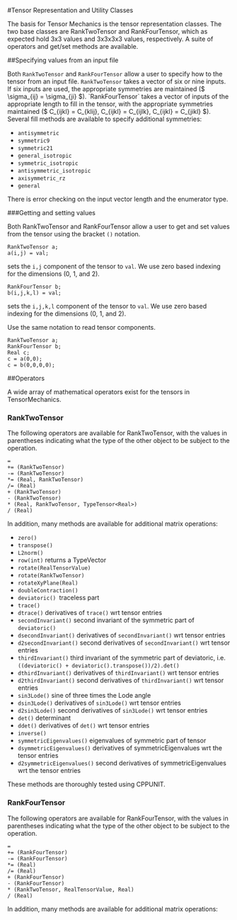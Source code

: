#Tensor Representation and Utility Classes

 The basis for Tensor Mechanics is the tensor representation classes.  The two base classes are RankTwoTensor and RankFourTensor, which as expected hold 3x3 values and 3x3x3x3 values, respectively.  A suite of operators and get/set methods are available.

##Specifying values from an input file


Both `RankTwoTensor` and `RankFourTensor` allow a user to specify how to the tensor from an input file.  `RankTwoTensor` takes a vector of six or nine inputs.  If six inputs are used, the appropriate symmetries are maintained ($ \sigma_{ij} = \sigma_{ji} $). `RankFourTensor` takes a vector of inputs of the appropriate length to fill in the tensor, with the appropriate symmetries maintained ($ C_{ijkl} = C_{klij}, C_{ijkl} = C_{ijlk}, C_{ijkl} = C_{jikl} $). Several fill methods are available to specify additional symmetries:

* `antisymmetric`
* `symmetric9`
* `symmetric21`
* `general_isotropic`
* `symmetric_isotropic`
* `antisymmetric_isotropic`
* `axisymmetric_rz`
* `general`

There is error checking on the input vector length and the enumerator type.

###Getting and setting values

Both RankTwoTensor and RankFourTensor allow a user to get and set values from the tensor using the bracket `()` notation.  

    RankTwoTensor a;
    a(i,j) = val;
sets the `i,j` component of the tensor to `val`. We use zero based indexing for the dimensions (0, 1, and 2).

    RankFourTensor b;
    b(i,j,k,l) = val;
sets the `i,j,k,l` component of the tensor to `val`. We use zero based indexing for the dimensions (0, 1, and 2).

Use the same notation to read tensor components.

    RankTwoTensor a;
    RankFourTensor b;
    Real c;
    c = a(0,0);
    c = b(0,0,0,0);


##Operators

A wide array of mathematical operators exist for the tensors in TensorMechanics.

### RankTwoTensor

The following operators are available for RankTwoTensor, with the values in parentheses indicating what the type of the other object to be subject to the operation.

    =
    += (RankTwoTensor)
    -= (RankTwoTensor)
    *= (Real, RankTwoTensor)
    /= (Real)
    + (RankTwoTensor)
    - (RankTwoTensor)
    * (Real, RankTwoTensor, TypeTensor<Real>)
    / (Real)

In addition, many methods are available for additional matrix operations:

* `zero()`
* `transpose()`
* `L2norm()`
* `row(int)` returns a TypeVector<Real>
* `rotate(RealTensorValue)`
* `rotate(RankTwoTensor)`
* `rotateXyPlane(Real)`
* `doubleContraction()`
* `deviatoric() `traceless part
* `trace()`
* `dtrace()` derivatives of `trace()` wrt tensor entries
* `secondInvariant()` second invariant of the symmetric part of `deviatoric()`
* `dsecondInvariant()`  derivatives of `secondInvariant()` wrt tensor entries
* `d2secondInvariant()`  second derivatives of `secondInvariant()` wrt tensor entries
* `thirdInvariant()` third invariant of the symmetric part of deviatoric, i.e. `((deviatoric() + deviatoric().transpose())/2).det()`
* `dthirdInvariant()`  derivatives of `thirdInvariant()` wrt tensor entries
* `d2thirdInvariant()`  second derivatives of `thirdInvariant()` wrt tensor entries
* `sin3Lode()`  sine of three times the Lode angle
* `dsin3Lode()`  derivatives of `sin3Lode()` wrt tensor entries
* `d2sin3Lode()`  second derivatives of `sin3Lode()` wrt tensor entries
* `det()` determinant
* `ddet()` derivatives of `det()` wrt tensor entries
* `inverse()`
* `symmetricEigenvalues()`  eigenvalues of symmetric part of tensor
* `dsymmetricEigenvalues()`  derivatives of symmetricEigenvalues wrt the tensor entries
* `d2symmetricEigenvalues()` second derivatives of symmetricEigenvalues wrt the tensor entries

These methods are thoroughly tested using CPPUNIT.


### RankFourTensor

The following operators are available for RankFourTensor, with the values in parentheses indicating what the type of the other object to be subject to the operation.

    =
    += (RankFourTensor)
    -= (RankFourTensor)
    *= (Real)
    /= (Real)
    + (RankFourTensor)
    - (RankFourTensor)
    * (RankTwoTensor, RealTensorValue, Real)
    / (Real)

In addition, many methods are available for additional matrix operations:
